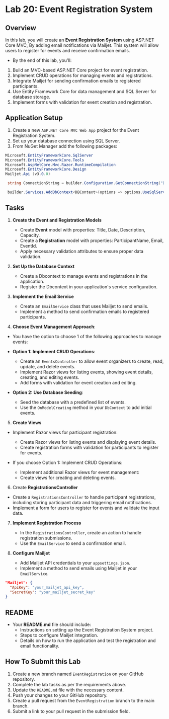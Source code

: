 # Lab 20: Event Registration System

## Overview

In this lab, you will create an **Event Registration System** using ASP.NET Core MVC, By adding email notifications via Mailjet. This system will allow users to register for events and receive confirmation emails.

- By the end of this lab, you'll:

1. Build an MVC-based ASP.NET Core project for event registration.
2. Implement CRUD operations for managing events and registrations.
3. Integrate Mailjet for sending confirmation emails to registered participants.
4. Use Entity Framework Core for data management and SQL Server for database storage.
5. Implement forms with validation for event creation and registration.

## Application Setup

1. Create a new `ASP.NET Core MVC Web App` project for the Event Registration System.
2. Set up your database connection using SQL Server.
3. From NuGet Manager add the following packages:

```csharp
Microsoft.EntityFrameworkCore.SqlServer
Microsoft.EntityFrameworkCore.Tools
Microsoft.AspNetCore.Mvc.Razor.RuntimeCompilation
Microsoft.EntityFrameworkCore.Design
Mailjet.Api (v3.0.0)
```

```csharp
 string ConnectionString = builder.Configuration.GetConnectionString("DefaultConnection")!;

 builder.Services.AddDbContext<DBContext>(options => options.UseSqlServer(ConnectionString));
```

## Tasks

1. **Create the Event and Registration Models**

   - Create **Event** model with properties: Title, Date, Description, Capacity.
   - Create a **Registration** model with properties: ParticipantName, Email, EventId.
   - Apply necessary validation attributes to ensure proper data validation.

2. **Set Up the Database Context**

   - Create a Dbcontext to manage events and registrations in the application.
   - Register the Dbcontext in your application's service configuration.

3. **Implement the Email Service**

   - Create an `EmailService` class that uses Mailjet to send emails.
   - Implement a method to send confirmation emails to registered participants.

4. **Choose Event Management Approach**:

- You have the option to choose 1 of the following approaches to manage events:

- **Option 1: Implement CRUD Operations**:

  - Create an `EventsController` to allow event organizers to create, read, update, and delete events.
  - Implement Razor views for listing events, showing event details, creating, and editing events.
  - Add forms with validation for event creation and editing.

- **Option 2: Use Database Seeding**:
  - Seed the database with a predefined list of events.
  - Use the `OnModelCreating` method in your `DbContext` to add initial events.

5. **Create Views**

- Implement Razor views for participant registration:

  - Create Razor views for listing events and displaying event details.
  - Create registration forms with validation for participants to register for events.

- If you choose Option 1: Implement CRUD Operations:
  - Implement additional Razor views for event management:
  - Create views for creating and deleting events.

6. Create **RegistrationsController**

- Create a `RegistrationsController` to handle participant registrations, including storing participant data and triggering email notifications.
- Implement a form for users to register for events and validate the input data.

7. **Implement Registration Process**

   - In the `RegistrationsController`, create an action to handle registration submissions.
   - Use the `EmailService` to send a confirmation email.

8. **Configure Mailjet**
   - Add Mailjet API credentials to your `appsettings.json`.
   - Implement a method to send emails using Mailjet in your `EmailService`.

```json
"Mailjet": {
  "ApiKey": "your_mailjet_api_key",
  "SecretKey": "your_mailjet_secret_key"
}
```

## README

- Your **README.md** file should include:
  - Instructions on setting up the Event Registration System project.
  - Steps to configure Mailjet integration.
  - Details on how to run the application and test the registration and email functionality.

## How To Submit this Lab

1. Create a new branch named `EventRegistration` on your GitHub repository.
2. Complete the lab tasks as per the requirements above.
3. Update the `README.md` file with the necessary content.
4. Push your changes to your GitHub repository.
5. Create a pull request from the `EventRegistration` branch to the main branch.
6. Submit a link to your pull request in the submission field.
